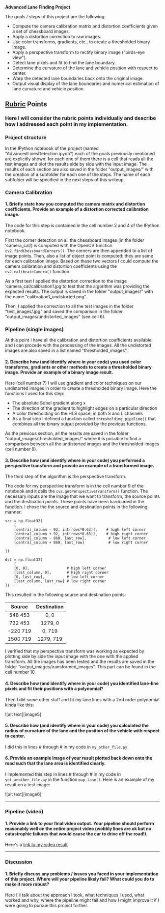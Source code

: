 **Advanced Lane Finding Project**

The goals / steps of this project are the following:

* Compute the camera calibration matrix and distortion coefficients given a set of chessboard images.
* Apply a distortion correction to raw images.
* Use color transforms, gradients, etc., to create a thresholded binary image.
* Apply a perspective transform to rectify binary image ("birds-eye view").
* Detect lane pixels and fit to find the lane boundary.
* Determine the curvature of the lane and vehicle position with respect to center.
* Warp the detected lane boundaries back onto the original image.
* Output visual display of the lane boundaries and numerical estimation of lane curvature and vehicle position.


## [Rubric](https://review.udacity.com/#!/rubrics/571/view) Points

### Here I will consider the rubric points individually and describe how I addressed each point in my implementation.  


### Project structure

In the IPython notebook of the project (named "AdvancedLinesDetection.ipynb") each of the goals previously mentioned are explicitly shown: for each one of them there is a cell that reads all the test images and plot the results side by side with the input image. 
The results of each section are also saved in the folder "output_images/" with the creation of a subfolder for each one of the steps.
The name of each subfolder will be specified in the next steps of this writeup.

### Camera Calibration

#### 1. Briefly state how you computed the camera matrix and distortion coefficients. Provide an example of a distortion corrected calibration image.

The code for this step is contained in the cell number 2 and 4 of the IPython notebook.

First the corner detection on all the chessboard images (in the folder 'camera_cal/) is computed with the OpenCV function `cv2.findChessboardCorners()`. The corners are then appended to a list of image points.
Then, also a list of object point is computed: they are same for each calibration image.
Based on these two vectors I could compute the camera calibration and distortion coefficients using the `cv2.calibrateCamera()` function.

As a first test I applied the distortion correction to the image 'camera_cal/calibration1.jpg'to test that the algorithm was providing the expected results. The output is saved in the folder "output_images/" with the name "calibration1_undistorted.png".

Then, I applied the correction to all the test images in the folder "test_images/.jpg" and saved the comparison in the folder "output_images/undistorted_images" (see cell 6).


### Pipeline (single images)

At this point I have all the calibration and distortion coefficients available and i can procede with the processing of the images. All the undistorted images are also saved in a list named "thresholded_images".

#### 2. Describe how (and identify where in your code) you used color transforms, gradients or other methods to create a thresholded binary image.  Provide an example of a binary image result.

Here (cell number 7) I will use gradient and color techniques on our undistorted images in order to create a thresholded binary image. 
Here the functions I used for this step: 

- The absolute Sobel gradient along x 
- The direction of the gradient to highlight edges on a particular direction
- A color thresholding on the HLS space, in both S and L channels
- As a final step I defined a function called `thresholding_pipeline()` that combines all the binary output provided by the previous functions.

As the previous section, all the results are saved in the folder "output_images/thresholded_images/" where it is possible to find a comparison between all the undistorted images and the thresholded images (cell number 8).

#### 3. Describe how (and identify where in your code) you performed a perspective transform and provide an example of a transformed image.

The third step of the algorithm is the perspective transform.

The code for my perspective transform is in the cell number 9 of the notebook and it calls the `cv2.getPerspectiveTransform()` function. The necessary inputs are the image that we want to transform, the source points and the destination points.
These points have been hardcoded in the function.
I chose the the source and destination points in the following manner:

    src = np.float32(
        [
        [central_column - 92, int(rows*0.63)],    # high left corner
        [central_column + 92, int(rows*0.63)],    # high right corner
        [central_column - 860, last_row],          # low left corner
        [central_column + 860, last_row]           # low right corner

    ])
        
    dst = np.float32(
        [
        [0, 0],                 # high left corner
        [last_column, 0],       # high right corner
        [0, last_row],          # low left corner
        [last_column, last_row] # low right corner
    ])

This resulted in the following source and destination points:

| Source        | Destination   | 
|:-------------:|:-------------:| 
| 548   453     |   0, 0        | 
| 732   453     |   1279, 0     |
| -220   719    |   0, 719      |
| 1500  719     |   1279, 719   |


I verified that my perspective transform was working as expected by plotting side by side the input image with the one with the applied transform. All the images has been tested and the results are saved in the folder "output_images/transformed_images".
This part can be found in the cell number 10.

#### 4. Describe how (and identify where in your code) you identified lane-line pixels and fit their positions with a polynomial?

Then I did some other stuff and fit my lane lines with a 2nd order polynomial kinda like this:

![alt text][image5]

#### 5. Describe how (and identify where in your code) you calculated the radius of curvature of the lane and the position of the vehicle with respect to center.

I did this in lines # through # in my code in `my_other_file.py`

#### 6. Provide an example image of your result plotted back down onto the road such that the lane area is identified clearly.

I implemented this step in lines # through # in my code in `yet_another_file.py` in the function `map_lane()`.  Here is an example of my result on a test image:

![alt text][image6]

---

### Pipeline (video)

#### 1. Provide a link to your final video output.  Your pipeline should perform reasonably well on the entire project video (wobbly lines are ok but no catastrophic failures that would cause the car to drive off the road!).

Here's a [link to my video result](./project_video.mp4)

---

### Discussion

#### 1. Briefly discuss any problems / issues you faced in your implementation of this project.  Where will your pipeline likely fail?  What could you do to make it more robust?

Here I'll talk about the approach I took, what techniques I used, what worked and why, where the pipeline might fail and how I might improve it if I were going to pursue this project further.  
